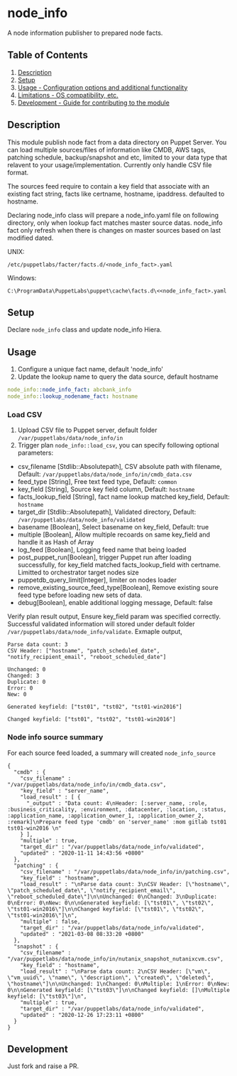 # node_info

A node information publisher to prepared node facts.

## Table of Contents

1. [Description](#description)
1. [Setup](#setup)
1. [Usage - Configuration options and additional functionality](#usage)
1. [Limitations - OS compatibility, etc.](#limitations)
1. [Development - Guide for contributing to the module](#development)

## Description

This module publish node fact from a data directory on Puppet Server. You can load multiple sources/files of information like CMDB, AWS tags, patching schedule, backup/snapshot and etc, limited to your data type that relavent to your usage/implementation. Currently only handle CSV file format.

The sources feed require to contain a key field that associate with an existing fact string, facts like certname, hostname, ipaddress. defaulted to hostname.

Declaring node_info class will prepare a node_info.yaml file on following directory, only when lookup fact matches master source datas. node_info fact only refresh when there is changes on master sources based on last modified dated.

UNIX:

```text
/etc/puppetlabs/facter/facts.d/<node_info_fact>.yaml
```

Windows:

```text
C:\ProgramData\PuppetLabs\puppet\cache\facts.d\<<node_info_fact>.yaml
```

## Setup

Declare `node_info` class and update node_info Hiera.

## Usage

1. Configure a unique fact name, default 'node_info'
1. Update the lookup name to query the data source, default hostname

```yaml
node_info::node_info_fact: abcbank_info
node_info::lookup_nodename_fact: hostname
```

### Load CSV

1. Upload CSV file to Puppet server, default folder `/var/puppetlabs/data/node_info/in`
1. Trigger plan `node_info::load_csv`, you can specify following optional parameters:

* csv_filename [Stdlib::Absolutepath], CSV absolute path with filename, Default: `/var/puppetlabs/data/node_info/in/cmdb_data.csv`
* feed_type [String], Free text feed type, Default: `common`
* key_field [String], Source key field column, Default: `hostname`
* facts_lookup_field [String], fact name lookup matched key_field, Default: `hostname`
* target_dir [Stdlib::Absolutepath], Validated directory, Default: `/var/puppetlabs/data/node_info/validated`
* basename [Boolean], Select basename on key_field, Default: true
* multiple [Boolean], Allow multiple recoards on same key_field and handle it as Hash of Array
* log_feed [Boolean], Logging feed name that being loaded
* post_puppet_run[Boolean], trigger Puppet run after loading successfully, for key_field matched facts_lookup_field with certname. Limitted to orchestrator target nodes size
* puppetdb_query_limit[Integer], limiter on nodes loader
* remove_existing_source_feed_type[Boolean], Remove existing soure feed type before loading new sets of data.
* debug[Boolean], enable additional logging message, Default: false

Verify plan result output, Ensure key_field param was specified correctly. Successful validated information will stored under default folder `/var/puppetlabs/data/node_info/validate`. Exmaple output,

```text
Parse data count: 3
CSV Header: ["hostname", "patch_scheduled_date", "notify_recipient_email", "reboot_scheduled_date"]

Unchanged: 0
Changed: 3
Duplicate: 0
Error: 0
New: 0

Generated keyfield: ["tst01", "tst02", "tst01-win2016"]

Changed keyfield: ["tst01", "tst02", "tst01-win2016"]
```

### Node info source summary

For each source feed loaded, a summary will created `node_info_source`

```text
{
  "cmdb" : {
    "csv_filename" : "/var/puppetlabs/data/node_info/in/cmdb_data.csv",
    "key_field" : "server_name",
    "load_result" : [ {
      "_output" : "Data count: 4\nHeader: [:server_name, :role, :business_criticality, :environment, :datacenter, :location, :status, :application_name, :application_owner_1, :application_owner_2, :remark]\nPrepare feed type 'cmdb' on 'server_name' :mom gitlab tst01 tst01-win2016 \n"
    } ],
    "multiple" : true,
    "target_dir" : "/var/puppetlabs/data/node_info/validated",
    "updated" : "2020-11-11 14:43:56 +0800"
  },
  "patching" : {
    "csv_filename" : "/var/puppetlabs/data/node_info/in/patching.csv",
    "key_field" : "hostname",
    "load_result" : "\nParse data count: 3\nCSV Header: [\"hostname\", \"patch_scheduled_date\", \"notify_recipient_email\", \"reboot_scheduled_date\"]\n\nUnchanged: 0\nChanged: 3\nDuplicate: 0\nError: 0\nNew: 0\n\nGenerated keyfield: [\"tst01\", \"tst02\", \"tst01-win2016\"]\n\nChanged keyfield: [\"tst01\", \"tst02\", \"tst01-win2016\"]\n",
    "multiple" : false,
    "target_dir" : "/var/puppetlabs/data/node_info/validated",
    "updated" : "2021-03-08 08:33:20 +0800"
  },
  "snapshot" : {
    "csv_filename" : "/var/puppetlabs/data/node_info/in/nutanix_snapshot_nutanixcvm.csv",
    "key_field" : "hostname",
    "load_result" : "\nParse data count: 2\nCSV Header: [\"vm\", \"vm_uuid\", \"name\", \"description\", \"created\", \"deleted\", \"hostname\"]\n\nUnchanged: 1\nChanged: 0\nMultiple: 1\nError: 0\nNew: 0\n\nGenerated keyfield: [\"tst03\"]\n\nChanged keyfield: []\nMultiple keyfield: [\"tst03\"]\n",
    "multiple" : true,
    "target_dir" : "/var/puppetlabs/data/node_info/validated",
    "updated" : "2020-12-26 17:23:11 +0800"
  }
}
```

## Development

Just fork and raise a PR.
